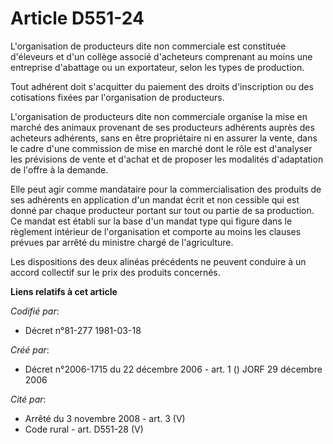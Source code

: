 # Article D551-24

L'organisation de producteurs dite non commerciale est constituée d'éleveurs et d'un collège associé d'acheteurs comprenant
au moins une entreprise d'abattage ou un exportateur, selon les types de production.

Tout adhérent doit s'acquitter du paiement des droits d'inscription ou des cotisations fixées par l'organisation de
producteurs.

L'organisation de producteurs dite non commerciale organise la mise en marché des animaux provenant de ses producteurs
adhérents auprès des acheteurs adhérents, sans en être propriétaire ni en assurer la vente, dans le cadre d'une commission de
mise en marché dont le rôle est d'analyser les prévisions de vente et d'achat et de proposer les modalités d'adaptation de
l'offre à la demande.

Elle peut agir comme mandataire pour la commercialisation des produits de ses adhérents en application d'un mandat écrit et
non cessible qui est donné par chaque producteur portant sur tout ou partie de sa production. Ce mandat est établi sur la
base d'un mandat type qui figure dans le règlement intérieur de l'organisation et comporte au moins les clauses prévues par
arrêté du ministre chargé de l'agriculture.

Les dispositions des deux alinéas précédents ne peuvent conduire à un accord collectif sur le prix des produits concernés.

**Liens relatifs à cet article**

_Codifié par_:

  - Décret n°81-277 1981-03-18

_Créé par_:

  - Décret n°2006-1715 du 22 décembre 2006 - art. 1 () JORF 29 décembre 2006

_Cité par_:

  - Arrêté du 3 novembre 2008 - art. 3 (V)
  - Code rural - art. D551-28 (V)
